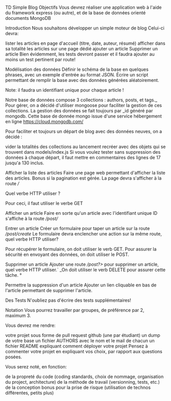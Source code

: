 TD Simple Blog
Objectifs
Vous devrez réaliser une application web à l'aide du framework express (ou autre), et de la base de données orienté documents MongoDB

Introduction
Nous souhaitons développer un simple moteur de blog Celui-ci devra:

lister les articles en page d'accueil (titre, date, auteur, résumé)
afficher dans sa totalité les articles sur une page dédié
ajouter un article
Supprimer un article
Bien évidemment, les tests devront passer et il faudra ajouter au moins un test pertinent par route!

Modélisation des données
Définir le schéma de la base en quelques phrases, avec un exemple d'entrée au format JSON. Écrire un script permettant de remplir la base avec des données générées aléatoirement.

Note: il faudra un identifiant unique pour chaque article !

Notre base de données compose 3 collections : authors, posts, et tags._ Pour gérer, on a décidé d'utiliser mongoose pour faciliter la gestion de ces collections. La gestion des données se fait toujours par _id généré par mongodb. Cette base de donnée mongo issue d'une service hébergement en ligne https://cloud.mongodb.com/

Pour faciliter et toujours un départ de blog avec des données neuves, on a décidé :

vider la totalités des collections au lancement
recréer avec des objets qui se trouvent dans models/index.js
Si vous voulez tester sans suppression des données à chaque départ, il faut mettre en commentaires des lignes de 17 jusqu'a 130 inclus.

Afficher la liste des articles
Faire une page web permettant d'afficher la liste des articles. Bonus si la pagination est gérée. La page devra s'afficher à la route */*

Quel verbe HTTP utiliser ?

Pour ceci, il faut utiliser le verbe GET

Afficher un article
Faire en sorte qu'un article avec l'identifiant unique ID s'affiche à la route */post/<ID>*

Entrer un article
Créer un formulaire pour taper un article sur la route */post/create* Le formulaire devra enclencher une action sur la même route, quel verbe HTTP utiliser?

Pour récupérer le formulaire, on doit utiliser le verb GET. Pour assurer la sécurité en envoyant des données, on doit utiliser le POST.

Supprimer un article
Ajouter une route */post?<ID>>* pour supprimer un article, quel verbe HTTP utiliser.` _On doit utiliser le verb DELETE pour assurer cette tâche. °

Permettre la suppression d'un article
Ajouter un lien cliquable en bas de l'article permettant de supprimer l'article.

Des Tests
N'oubliez pas d'écrire des tests supplémentaires!

Notation
Vous pourrez travailler par groupes, de préférence par 2, maximum 3.

Vous devrez me rendre:

votre projet sous forme de pull request github (une par étudiant)
un dump de votre base
un fichier AUTHORS avec le nom et le mail de chacun
un fichier README expliquant comment déployer votre projet
Pensez à commenter votre projet en expliquant vos choix, par rapport aux questions posées.

Vous serez noté, en fonction:

de la propreté du code (coding standards, choix de nommage, organisation du project, architecture)
de la méthode de travail (versionning, tests, etc.)
de la conception
bonus pour la prise de risque (utilisation de technos différentes, petits plus)
